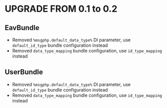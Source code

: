 # UPGRADE FROM 0.1 to 0.2

## EavBundle

- Removed `%msgphp.default_data_type%` DI parameter, use `default_id_type` bundle configuration instead
- Removed `data_type_mapping` bundle configuration, use `id_type_mapping` instead

## UserBundle

- Removed `%msgphp.default_data_type%` DI parameter, use `default_id_type` bundle configuration instead
- Removed `data_type_mapping` bundle configuration, use `id_type_mapping` instead
